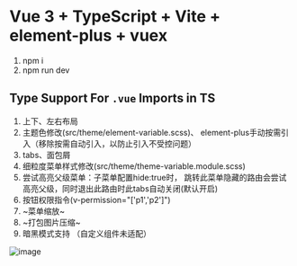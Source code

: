 # Vue 3 + TypeScript + Vite + element-plus + vuex
  
  1. npm i
  2. npm run dev

## Type Support For `.vue` Imports in TS


1. 上下、左右布局
2. 主题色修改(src/theme/element-variable.scss)、 element-plus手动按需引入（移除按需自动引入，以防止引入不受控问题）
3. tabs、面包屑
4. 细粒度菜单样式修改(src/theme/theme-variable.module.scss)
5. 尝试高亮父级菜单：子菜单配置hide:true时， 跳转此菜单隐藏的路由会尝试高亮父级，同时退出此路由时此tabs自动关闭(默认开启)
6. 按钮权限指令(v-permission="['p1','p2']")
7. ~菜单缩放~
8. ~打包图片压缩~
9. 暗黑模式支持 （自定义组件未适配）

![image](https://user-images.githubusercontent.com/27206174/191883270-37fba4fa-d64c-4fed-a77d-4404a8d6db4d.png)

